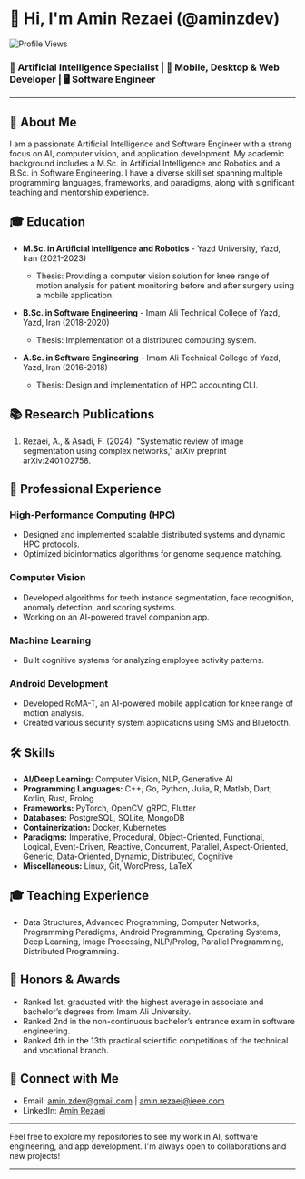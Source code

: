 # 👋 Hi, I'm Amin Rezaei (@aminzdev)

![Profile Views](https://komarev.com/ghpvc/?username=aminzdev)

### 🧠 Artificial Intelligence Specialist | 📱 Mobile, Desktop & Web Developer | 🖥️ Software Engineer

---

## 🚀 About Me

I am a passionate Artificial Intelligence and Software Engineer with a strong focus on AI, computer vision, and application development. My academic background includes a M.Sc. in Artificial Intelligence and Robotics and a B.Sc. in Software Engineering. I have a diverse skill set spanning multiple programming languages, frameworks, and paradigms, along with significant teaching and mentorship experience.

## 🎓 Education

- **M.Sc. in Artificial Intelligence and Robotics** - Yazd University, Yazd, Iran (2021-2023)
  - Thesis: Providing a computer vision solution for knee range of motion analysis for patient monitoring before and after surgery using a mobile application.
  
- **B.Sc. in Software Engineering** - Imam Ali Technical College of Yazd, Yazd, Iran (2018-2020)
  - Thesis: Implementation of a distributed computing system.
  
- **A.Sc. in Software Engineering** - Imam Ali Technical College of Yazd, Yazd, Iran (2016-2018)
  - Thesis: Design and implementation of HPC accounting CLI.

## 📚 Research Publications

1. Rezaei, A., & Asadi, F. (2024). "Systematic review of image segmentation using complex networks," arXiv preprint arXiv:2401.02758.

## 💼 Professional Experience

### High-Performance Computing (HPC)
- Designed and implemented scalable distributed systems and dynamic HPC protocols.
- Optimized bioinformatics algorithms for genome sequence matching.

### Computer Vision
- Developed algorithms for teeth instance segmentation, face recognition, anomaly detection, and scoring systems.
- Working on an AI-powered travel companion app.

### Machine Learning
- Built cognitive systems for analyzing employee activity patterns.

### Android Development
- Developed RoMA-T, an AI-powered mobile application for knee range of motion analysis.
- Created various security system applications using SMS and Bluetooth.

## 🛠 Skills

- **AI/Deep Learning:** Computer Vision, NLP, Generative AI
- **Programming Languages:** C++, Go, Python, Julia, R, Matlab, Dart, Kotlin, Rust, Prolog
- **Frameworks:** PyTorch, OpenCV, gRPC, Flutter
- **Databases:** PostgreSQL, SQLite, MongoDB
- **Containerization:** Docker, Kubernetes
- **Paradigms:** Imperative, Procedural, Object-Oriented, Functional, Logical, Event-Driven, Reactive, Concurrent, Parallel, Aspect-Oriented, Generic, Data-Oriented, Dynamic, Distributed, Cognitive
- **Miscellaneous:** Linux, Git, WordPress, LaTeX

## 🎓 Teaching Experience

- Data Structures, Advanced Programming, Computer Networks, Programming Paradigms, Android Programming, Operating Systems, Deep Learning, Image Processing, NLP/Prolog, Parallel Programming, Distributed Programming.

## 🏅 Honors & Awards

- Ranked 1st, graduated with the highest average in associate and bachelor’s degrees from Imam Ali University.
- Ranked 2nd in the non-continuous bachelor’s entrance exam in software engineering.
- Ranked 4th in the 13th practical scientific competitions of the technical and vocational branch.

## 🔗 Connect with Me

- Email: [amin.zdev@gmail.com](mailto:amin.zdev@gmail.com) | [amin.rezaei@ieee.com](mailto:amin.rezaei@ieee.com)
- LinkedIn: [Amin Rezaei](https://www.linkedin.com/in/aminzdev)

---

Feel free to explore my repositories to see my work in AI, software engineering, and app development. I'm always open to collaborations and new projects!

---
